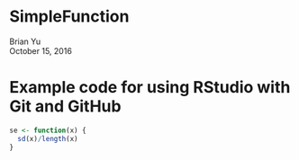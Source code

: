 # SimpleFunction
Brian Yu  
October 15, 2016  

# Example code for using RStudio with Git and GitHub


```r
se <- function(x) {
  sd(x)/length(x)
}
```
